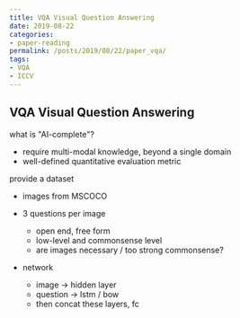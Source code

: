 ```yaml
---
title: VQA Visual Question Answering
date: 2019-08-22
categories:
- paper-reading
permalink: /posts/2019/08/22/paper_vqa/
tags:
- VQA
- ICCV
---
```


## VQA Visual Question Answering

what is "AI-complete"?
- require multi-modal knowledge, beyond a single domain
- well-defined quantitative evaluation metric

provide a dataset
- images from MSCOCO
- 3 questions per image
    - open end, free form
    - low-level and commonsense level
    - are images necessary / too strong commonsense?

- network
    - image -> hidden layer
    - question -> lstm / bow
    - then concat these layers, fc
